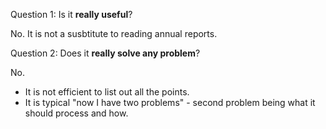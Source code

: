 Question 1: Is it **really useful**?

No. It is not a susbtitute to reading annual
reports.



Question 2: Does it **really solve any problem**?

No.

- It is not efficient to list out all the points.
- It is typical "now I have two problems" - second
  problem being what it should process and how.

